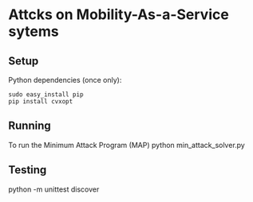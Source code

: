 Attcks on Mobility-As-a-Service sytems
==========================


Setup
-----
Python dependencies (once only):

    sudo easy_install pip
    pip install cvxopt

Running
-------

To run the Minimum Attack Program (MAP)
    python min_attack_solver.py

Testing
-------

python -m unittest discover